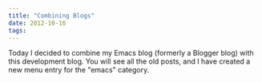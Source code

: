 ```yaml
---
title: "Combining Blogs"
date: 2012-10-16
tags: 
---
```

Today I decided to combine my Emacs blog (formerly a Blogger blog) with this development blog. You will see all the old posts, and I have created a new menu entry for the "emacs" category.

